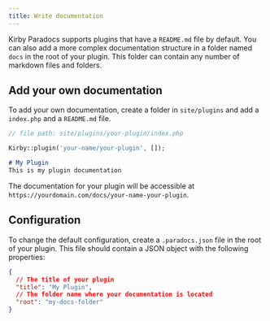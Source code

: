 ```yaml
---
title: Write documentation
---
```


Kirby Paradocs supports plugins that have a `README.md` file by default. You can also add a more complex documentation structure in a folder named `docs` in the root of your plugin. This folder can contain any number of markdown files and folders.

## Add your own documentation

To add your own documentation, create a folder in `site/plugins` and add a `index.php` and a `README.md` file.

```php
// file path: site/plugins/your-plugin/index.php

Kirby::plugin('your-name/your-plugin', []);
```

```markdown
# My Plugin
This is my plugin documentation
```

The documentation for your plugin will be accessible at
`https://yourdomain.com/docs/your-name-your-plugin`.

## Configuration

To change the default configuration, create a `.paradocs.json` file in the root of your plugin. This file should contain a JSON object with the following properties:

```json
{
  // The title of your plugin
  "title": "My Plugin",
  // The folder name where your documentation is located
  "root": "my-docs-folder"
}
```
